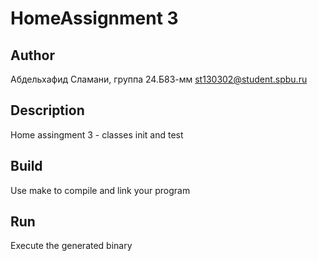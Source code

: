 # HomeAssignment 3
## Author

Абдельхафид Сламани, группа 24.Б83-мм
st130302@student.spbu.ru
## Description
Home assingment 3 - classes init and test 
## Build
Use make to compile and link your program
## Run 
Execute the generated binary